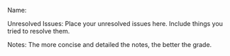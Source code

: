 Name: <Connor McCrite>

Unresolved Issues: Place your unresolved issues here. Include things you tried to resolve them. 

Notes: The more concise and detailed the notes, the better the grade.  

###

